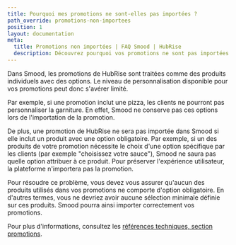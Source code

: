 ```yaml
---
title: Pourquoi mes promotions ne sont-elles pas importées ?
path_override: promotions-non-importees
position: 1
layout: documentation
meta:
  title: Promotions non importées | FAQ Smood | HubRise
  description: Découvrez pourquoi vos promotions ne sont pas importées dans Smood et comment y remédier.
---
```


Dans Smood, les promotions de HubRise sont traitées comme des produits individuels avec des options. Le niveau de personnalisation disponible pour vos promotions peut donc s'avérer limité.

Par exemple, si une promotion inclut une pizza, les clients ne pourront pas personnaliser la garniture. En effet, Smood ne conserve pas ces options lors de l'importation de la promotion.

De plus, une promotion de HubRise ne sera pas importée dans Smood si elle inclut un produit avec une option obligatoire. Par exemple, si un des produits de votre promotion nécessite le choix d'une option spécifique par les clients (par exemple "choisissez votre sauce"), Smood ne saura pas quelle option attribuer à ce produit. Pour préserver l'expérience utilisateur, la plateforme n'importera pas la promotion.

Pour résoudre ce problème, vous devez vous assurer qu'aucun des produits utilisés dans vos promotions ne comporte d'option obligatoire. En d'autres termes, vous ne devriez avoir aucune sélection minimale définie sur ces produits. Smood pourra ainsi importer correctement vos promotions.

Pour plus d'informations, consultez les [références techniques, section promotions](/apps/smood/pull-catalog#deals).
